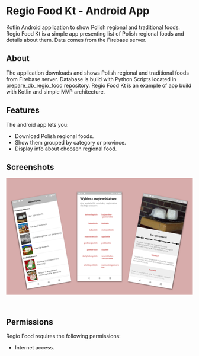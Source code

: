 # Regio Food Kt - Android App
Kotlin Android application to show Polish regional and traditional foods.
Regio Food Kt is a simple app presenting list of Polish regional foods and details about them.
Data comes from the Firebase server.

## About

The application downloads and shows Polish regional and traditional foods from Firebase server.
Database is build with Python Scripts located in prepare_db_regio_food repository.
Regio Food Kt is an example of app build with Kotlin and simple MVP architecture.

## Features

The android app lets you:
- Download Polish regional foods.
- Show them grouped by category or province.
- Display info about choosen regional food.

## Screenshots

<img src="/readme/regiofoodkt.png" align="center">

&nbsp;

## Permissions

Regio Food requires the following permissions:
- Internet access.
